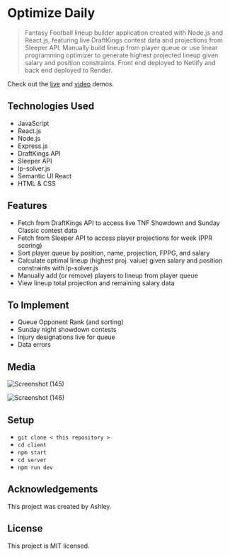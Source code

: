 # Optimize Daily
> Fantasy Football lineup builder application created with Node.js and React.js, featuring live DraftKings contest data and projections from Sleeper API. Manually build lineup from player queue or use linear programming optimizer to generate highest projected lineup given salary and position constraints. Front end deployed to Netlify and back end deployed to Render. 

Check out the <a href="https://optimize-daily.netlify.app/">live</a> and <a href="https://vimeo.com/882763463/ab148b0626">video</a> demos.

## Technologies Used
- JavaScript
- React.js
- Node.js
- Express.js
- DraftKings API
- Sleeper API
- lp-solver.js
- Semantic UI React
- HTML & CSS

## Features
- Fetch from DraftKings API to access live TNF Showdown and Sunday Classic contest data
- Fetch from Sleeper API to access player projections for week (PPR scoring)
- Sort player queue by position, name, projection, FPPG, and salary
- Calculate optimal lineup (highest proj. value) given salary and position constraints with lp-solver.js 
- Manually add (or remove) players to lineup from player queue
- View lineup total projection and remaining salary data

## To Implement
- Queue Opponent Rank (and sorting)
- Sunday night showdown contests
- Injury designations live for queue
- Data errors

## Media 
![Screenshot (145)](https://github.com/ashhhlynn/optimize-fantasy-football/assets/84604278/154e8d82-94ac-447d-aced-bd96bbd10cd5)

![Screenshot (146)](https://github.com/ashhhlynn/optimize-fantasy-football/assets/84604278/7d180b77-a9c2-45b8-8081-389b07a9f96b)

## Setup
- ` git clone < this repository > `
- ` cd client  `
- ` npm start `
- ` cd server `
- ` npm run dev `

## Acknowledgements
This project was created by Ashley.

## License 
This project is MIT licensed.
